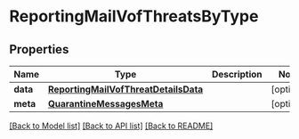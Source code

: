 # ReportingMailVofThreatsByType

## Properties
Name | Type | Description | Notes
------------ | ------------- | ------------- | -------------
**data** | [**ReportingMailVofThreatDetailsData**](ReportingMailVofThreatDetailsData.md) |  | [optional] 
**meta** | [**QuarantineMessagesMeta**](QuarantineMessagesMeta.md) |  | [optional] 

[[Back to Model list]](../README.md#documentation-for-models) [[Back to API list]](../README.md#documentation-for-api-endpoints) [[Back to README]](../README.md)

